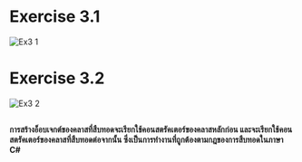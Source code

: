 # Exercise 3.1
![Ex3 1](https://github.com/65030179179Pattarapon/03376836-OOP-2566-Lab-08/assets/144198506/a27e3abf-67fb-420d-af40-b8bf2e815363)

# Exercise 3.2
![Ex3 2](https://github.com/65030179179Pattarapon/03376836-OOP-2566-Lab-08/assets/144198506/c7bd9355-6975-45f8-a3d5-ec6c8924ba54)

##
#### การสร้างอ็อบเจกต์ของคลาสที่สืบทอดจะเรียกใช้คอนสตรัคเตอร์ของคลาสหลักก่อน และจะเรียกใช้คอนสตรัคเตอร์ของคลาสที่สืบทอดต่อจากนั้น ซึ่งเป็นการทำงานที่ถูกต้องตามกฎของการสืบทอดในภาษา C#
